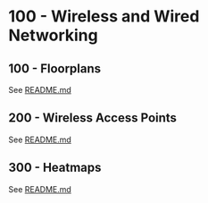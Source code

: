 # 100 - Wireless and Wired Networking

## 100 - Floorplans

See [README.md](./100/README.md)

## 200 - Wireless Access Points

See [README.md](./200/README.md)

## 300 - Heatmaps

See [README.md](./300/README.md)
